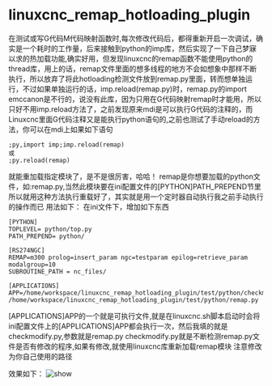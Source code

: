 # linuxcnc_remap_hotloading_plugin

在测试或写G代码M代码映射函数时,每次修改代码后，都得重新开启一次调试，确实是一个耗时的工作量，后来接触到python的imp库，然后实现了一下自己梦寐以求的热加载功能,确实好用，但发现linuxcnc的remap函数不能使用python的thread库，用上的话，remap文件里面的想多线程的地方不会如想象中那样不断执行，所以放弃了将此hotloading检测文件放到remap.py里面，转而想单独运行，不过如果单独运行的话，imp.reload(remap.py)时，remap.py的import emccanon是不行的，说没有此库，因为只用在G代码映射remap时才能用，所以只好不用imp.reload方法了，之前发现原来mdi是可以执行G代码的注释的，而Linuxcnc里面G代码注释又是能执行python语句的,之前也测试了手动reload的方法，你可以在mdi上如果如下语句

```
;py,import imp;imp.reload(remap)
或
;py.reload(remap)
```
就能重加载指定模块了，是不是很厉害，哈哈！
remap是你想要加载的python文件，如:remap.py,当然此模块要在ini配置文件的[PYTHON]PATH_PREPEND节里
所以就用这种方法执行重载好了，其实就是用一个定时器自动执行我之前手动执行的操作而已
用法如下：
在ini文件下，增加如下东西
```
[PYTHON]
TOPLEVEL= python/top.py
PATH_PREPEND= python/

[RS274NGC]
REMAP=m300 prolog=insert_param ngc=testparam epilog=retrieve_param modalgroup=10
SUBROUTINE_PATH = nc_files/

[APPLICATIONS]
APP=/home/workspace/linuxcnc_remap_hotloading_plugin/test/python/checkmodify.py /home/workspace/linuxcnc_remap_hotloading_plugin/test/python/remap.py
```
[APPLICATIONS]APP的一个就是可执行文件,就是在linuxcnc.sh脚本启动时会将ini配置文件上的[APPLICATIONS]APP都会执行一次，然后我填的就是checkmodify.py,参数就是remap.py
checkmodify.py就是不断检测remap.py文件是否有修改的程序,如果有修改,就使用linuxcnc库重新加载remap模块
注意修改为你自己使用的路径

效果如下：
![show](https://github.com/pamxy/linuxcnc_remap_hotloading_plugin/blob/master/test/picture/linuxcnc_remap_hotloading.gif)
